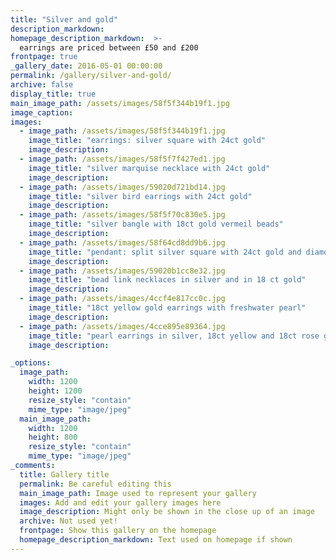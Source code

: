 ```yaml
---
title: "Silver and gold"
description_markdown:
homepage_description_markdown:  >-
  earrings are priced between £50 and £200
frontpage: true
_gallery_date: 2016-05-01 00:00:00
permalink: /gallery/silver-and-gold/
archive: false
display_title: true
main_image_path: /assets/images/58f5f344b19f1.jpg
image_caption: 
images:
  - image_path: /assets/images/58f5f344b19f1.jpg
    image_title: "earrings: silver square with 24ct gold"
    image_description: 
  - image_path: /assets/images/58f5f7f427ed1.jpg
    image_title: "silver marquise necklace with 24ct gold"
    image_description: 
  - image_path: /assets/images/59020d721bd14.jpg
    image_title: "silver bird earrings with 24ct gold"
    image_description: 
  - image_path: /assets/images/58f5f70c830e5.jpg
    image_title: "silver bangle with 18ct gold vermeil beads"
    image_description:
  - image_path: /assets/images/58f64cd8dd9b6.jpg
    image_title: "pendant: split silver square with 24ct gold and diamond"
    image_description:
  - image_path: /assets/images/59020b1cc8e32.jpg
    image_title: "bead link necklaces in silver and in 18 ct gold"
    image_description:
  - image_path: /assets/images/4ccf4e817cc0c.jpg
    image_title: "18ct yellow gold earrings with freshwater pearl"
    image_description:
  - image_path: /assets/images/4cce895e89364.jpg
    image_title: "pearl earrings in silver, 18ct yellow and 18ct rose gold"
    image_description:

_options:
  image_path:
    width: 1200
    height: 1200
    resize_style: "contain"
    mime_type: "image/jpeg"
  main_image_path:
    width: 1200
    height: 800
    resize_style: "contain"
    mime_type: "image/jpeg"
_comments:
  title: Gallery title
  permalink: Be careful editing this
  main_image_path: Image used to represent your gallery
  images: Add and edit your gallery images here
  image_description: Might only be shown in the close up of an image
  archive: Not used yet!
  frontpage: Show this gallery on the homepage
  homepage_description_markdown: Text used on homepage if shown
---
```

